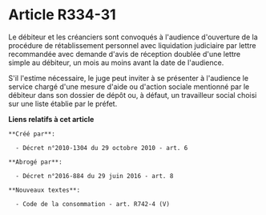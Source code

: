 # Article R334-31

Le débiteur et les créanciers sont convoqués à l'audience d'ouverture de la procédure de rétablissement personnel avec
liquidation judiciaire par lettre recommandée avec demande d'avis de réception doublée d'une lettre simple au débiteur, un
mois au moins avant la date de l'audience. 

S'il l'estime nécessaire, le juge peut inviter à se présenter à l'audience le service chargé d'une mesure d'aide ou d'action
sociale mentionné par le débiteur dans son dossier de dépôt ou, à défaut, un travailleur social choisi sur une liste établie
par le préfet.

**Liens relatifs à cet article**

	**Créé par**:

	  - Décret n°2010-1304 du 29 octobre 2010 - art. 6

	**Abrogé par**:

	  - Décret n°2016-884 du 29 juin 2016 - art. 8

	**Nouveaux textes**:

	  - Code de la consommation - art. R742-4 (V)
